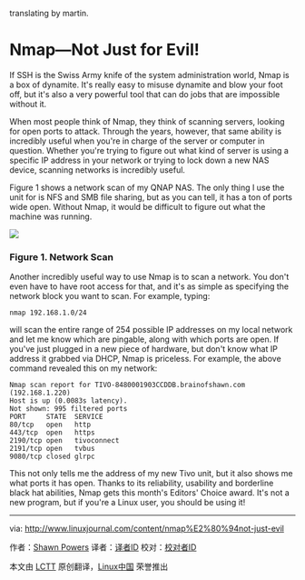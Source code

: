 translating by martin.

Nmap—Not Just for Evil!
================================================================================
If SSH is the Swiss Army knife of the system administration world, Nmap is a box of dynamite. It's really easy to misuse dynamite and blow your foot off, but it's also a very powerful tool that can do jobs that are impossible without it. 

When most people think of Nmap, they think of scanning servers, looking for open ports to attack. Through the years, however, that same ability is incredibly useful when you're in charge of the server or computer in question. Whether you're trying to figure out what kind of server is using a specific IP address in your network or trying to lock down a new NAS device, scanning networks is incredibly useful. 

Figure 1 shows a network scan of my QNAP NAS. The only thing I use the unit for is NFS and SMB file sharing, but as you can tell, it has a ton of ports wide open. Without Nmap, it would be difficult to figure out what the machine was running. 

![](http://www.linuxjournal.com/files/linuxjournal.com/ufiles/imagecache/large-550px-centered/u1002061/11825nmapf1.jpg)

### Figure 1. Network Scan  ###

Another incredibly useful way to use Nmap is to scan a network. You don't even have to have root access for that, and it's as simple as specifying the network block you want to scan. For example, typing: 

    nmap 192.168.1.0/24

will scan the entire range of 254 possible IP addresses on my local network and let me know which are pingable, along with which ports are open. If you've just plugged in a new piece of hardware, but don't know what IP address it grabbed via DHCP, Nmap is priceless. For example, the above command revealed this on my network: 

    Nmap scan report for TIVO-8480001903CCDDB.brainofshawn.com (192.168.1.220)
    Host is up (0.0083s latency).
    Not shown: 995 filtered ports
    PORT     STATE  SERVICE
    80/tcp   open   http
    443/tcp  open   https
    2190/tcp open   tivoconnect
    2191/tcp open   tvbus
    9080/tcp closed glrpc

This not only tells me the address of my new Tivo unit, but it also shows me what ports it has open. Thanks to its reliability, usability and borderline black hat abilities, Nmap gets this month's Editors' Choice award. It's not a new program, but if you're a Linux user, you should be using it! 

--------------------------------------------------------------------------------

via: http://www.linuxjournal.com/content/nmap%E2%80%94not-just-evil

作者：[Shawn Powers][a]
译者：[译者ID](https://github.com/译者ID)
校对：[校对者ID](https://github.com/校对者ID)

本文由 [LCTT](https://github.com/LCTT/TranslateProject) 原创翻译，[Linux中国](http://linux.cn/) 荣誉推出

[a]:http://www.linuxjournal.com/users/shawn-powers
